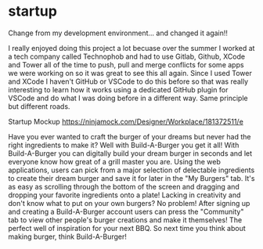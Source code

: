 # startup
Change from my development environment... and changed it again!!


I really enjoyed doing this project a lot becuase over the summer I worked at a tech company called Technophob and had to use Gitlab, Github, XCode and Tower all of the time to push, pull and merge conflicts for some apps we were working on so it was great to see this all again. Since I used Tower and XCode I haven't GitHub or VSCode to do this before so that was really interesting to learn how it works using a dedicated GitHub plugin for VSCode and do what I was doing before in a different way. Same principle but different roads.

Startup Mockup
https://ninjamock.com/Designer/Workplace/181372511/e


Have you ever wanted to craft the burger of your dreams but never had the right ingredients to make it? Well with Build-A-Burger you get it all! With Build-A-Burger you can digitally build your dream burger in seconds and let everyone know how great of a grill master you are. Using the web applications, users can pick from a major selection of delectable ingredients to create their dream burger and save it for later in the "My Burgers" tab. It's as easy as scrolling through the bottom of the screen and dragging and dropping your favorite ingredients onto a plate! Lacking in creativity and don't know what to put on your own burgers? No problem! After signing up and creating a Build-A-Burger account users can press the "Community" tab to view other people's burger creations and make it themselves! The perfect well of inspiration for your next BBQ. So next time you think about making burger, think Build-A-Burger!
